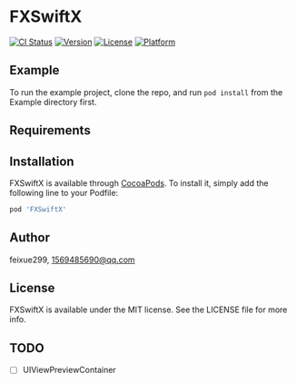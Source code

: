 # FXSwiftX

[![CI Status](https://img.shields.io/travis/feixue299/FXSwiftX.svg?style=flat)](https://travis-ci.org/feixue299/FXSwiftX)
[![Version](https://img.shields.io/cocoapods/v/FXSwiftX.svg?style=flat)](https://cocoapods.org/pods/FXSwiftX)
[![License](https://img.shields.io/cocoapods/l/FXSwiftX.svg?style=flat)](https://cocoapods.org/pods/FXSwiftX)
[![Platform](https://img.shields.io/cocoapods/p/FXSwiftX.svg?style=flat)](https://cocoapods.org/pods/FXSwiftX)

## Example

To run the example project, clone the repo, and run `pod install` from the Example directory first.

## Requirements

## Installation

FXSwiftX is available through [CocoaPods](https://cocoapods.org). To install
it, simply add the following line to your Podfile:

```ruby
pod 'FXSwiftX'
```

## Author

feixue299, 1569485690@qq.com

## License

FXSwiftX is available under the MIT license. See the LICENSE file for more info.

## TODO
- [ ] UIViewPreviewContainer
